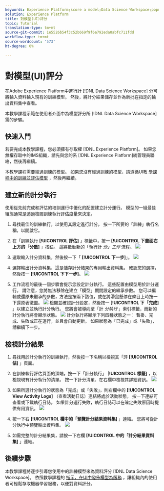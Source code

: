 ```yaml
---
keywords: Experience Platform;score a model;Data Science Workspace;popular topics
solution: Experience Platform
title: 對模型(UI)評分
topic: Tutorial
translation-type: tm+mt
source-git-commit: 1e5526b54f3c52b669f9f6a792eda0abfc711fdd
workflow-type: tm+mt
source-wordcount: '573'
ht-degree: 0%

---
```



# 對模型(UI)評分

在Adobe Experience Platform中進行計 [!DNL Data Science Workspace] 分可將輸入資料輸入現有的訓練模型。 然後，將計分結果儲存並作為新批在指定的輸出資料集中查看。

本教學課程示範在使用者介面中為模型評分所 [!DNL Data Science Workspace] 需的步驟。

## 快速入門

若要完成本教學課程，您必須擁有存取權 [!DNL Experience Platform]。 如果您無權存取中的IMS組織，請先與您的系 [!DNL Experience Platform]統管理員聯絡，然後再繼續。

本教學課程需要經過訓練的模型。 如果您沒有經過訓練的模型，請遵循UI教 [學課程中的訓練並評估模型](./train-evaluate-model-ui.md) ，然後再繼續。

## 建立新的計分執行

使用從先前完成和評估的培訓運行中優化的配置建立計分運行。 模型的一組最佳組態通常是透過檢閱訓練執行評估度量來決定。

1. 尋找最佳的訓練執行，以使用其設定進行計分。 按一下所要的「訓練」執行名稱，以開啟它。

2. 在「訓練執行 **[!UICONTROL 評估]** 」標籤中，按一 **[!UICONTROL 下畫面右上方的「分數]** 」按鈕。 這將啟動新的「執行計 *分」工作* 流程。
   ![](../images/models-recipes/score/training_run_overview.png)

3. 選取輸入計分資料集，然後按一下「 **[!UICONTROL 下一步]**」。
   ![](../images/models-recipes/score/scoring_input.png)

4. 選擇輸出計分資料集，這是儲存計分結果的專用輸出資料集。 確認您的選擇，然後按一 **[!UICONTROL 下下一步]**。
   ![](../images/models-recipes/score/scoring_results.png)

5. 工作流程的最後一個步驟會提示您設定計分執行。 這些配置由模型用於計分運行。
請注意，您將無法移除在建立「模型」期間設定的繼承參數。 您可以編輯或還原未繼承的參數，方法是按兩下該值，或在將滑鼠懸停在條目上時按一下還原表徵圖。
   ![](../images/models-recipes/score/configuration.png)
檢閱並確認計分設定，然後按一 **[!UICONTROL 下「完成]** 」以建立並執行計分執行。 您將會被導向至「計 *分執行* 」索引標籤，而新的計分執行將會顯示狀態。
   ![](../images/models-recipes/score/scoring_runs_tab.png)
計分執行將顯示下列四種狀態之一： 暫掛、完成、失敗或正在運行，並且會自動更新。 如果狀態為「已完成」或「失敗」，請繼續下一步。

## 檢視計分結果

1. 尋找用於計分執行的訓練執行，然後按一下名稱以檢視其「評 **[!UICONTROL 估]** 」頁面。

2. 在訓練執行評估頁面的頂端，按一下「計分執行」 **[!UICONTROL 標籤]** ，以檢視現有計分執行的清單。 按一下計分清單，在右欄中檢視其詳細資訊。
   ![](../images/models-recipes/score/view_details.png)

3. 如果所選計分執行的狀態為「完成」或「失敗」，則右欄中的 **[!UICONTROL View Activity Logs]** （查看活動日誌）連結將處於活動狀態。 按一下連結可查看或下載執行日誌。 如果計分運行失敗，執行日誌可以在確定失敗原因時提供有用資訊。
   ![](../images/models-recipes/score/activity_logs.png)

4. 按一下右 **[!UICONTROL 欄中的「預覽計分結果資料集]** 」連結。 您將可從計分執行中預覽輸出資料集。
   ![](../images/models-recipes/score/preview_results.png)

5. 如需完整的計分結果集，請按一下右欄 **[!UICONTROL 中的「計分結果資料集]** 」連結。

## 後續步驟

本教學課程將逐步引導您使用中的訓練模型來為資料評分 [!DNL Data Science Workspace]。 依照教學課程的 [指示，在UI中發佈模型為服務](./publish-model-service-ui.md) ，讓組織內的使用者可輕鬆存取機器學習服務，以便對資料評分。
